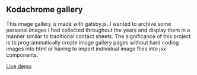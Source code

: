 ## Kodachrome gallery
This image gallery is made with gatsby.js, I wanted to archive some personal images I had collected throughout the years and display them in a manner similar to traditional contact sheets. The significance of this project is to programmatically create image gallery pages without hard coding images into html or having to import individual image files into jsx components.   

   [Live demo](https://kodachrome-gallery.netlify.app/)
